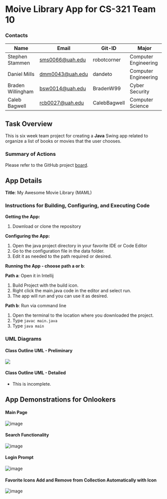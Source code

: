 # Moive Library App for CS-321 Team 10

### Contacts

| Name | Email | Git-ID | Major |
| --- | --- | --- | --- |
| Stephen Stammen | sms0066@uah.edu | robotcorner | Computer Engineering | 
| Daniel Mills | dmm0043@uah.edu | dandeto | Computer Engineering |
| Braden Willingham | bsw0014@uah.edu | BradenW99 | Cyber Security |
| Caleb Bagwell | rcb0027@uah.edu | CalebBagwell | Computer Science |

## Task Overview

This is six week team project for creating a **Java** Swing app related to organize a list of books or movies that the user chooses.

### Summary of Actions

Please refer to the GitHub project [board](https://github.com/robotcorner/CS-321-JavaTeamProjectTeam10/projects?type=beta).

## App Details

**Title**: My Awesome Movie Library (MAML)

### Instructions for Building, Configuring, and Executing Code

**Getting the App:**

1. Download or clone the repository

**Configuring the App:**

1. Open the java project directory in your favorite IDE or Code Editor
2. Go to the configuration file in the data folder.
3. Edit it as needed to the path required or desired.

**Running the App - choose path a or b**: 

**Path a**: Open it in Intellij

1. Build Project with the build icon.
2. Right click the main.java code in the editor and select run.
3. The app will run and you can use it as desired.

**Path b**: Run via command line

1. Open the terminal to the location where you downloaded the project.
2. Type `javac main.java`
3. Type `java main`


### UML Diagrams
#### Class Outline UML - Preliminary 

<p><img src='/docs/uml-class-diagram.svg'></p>

#### Class Outline UML - Detailed

- This is incomplete.

## App Demonstrations for Onlookers

#### Main Page
![image](docs/apr-07-main-page.png)

#### Search Functionality
![image](docs/apr-07-main-page-searched-results.png)

#### Login Prompt
![image](docs/apr-07-login-prompt.png)

#### Favorite Icons Add and Remove from Collection Automatically with Icon
![image](docs/apr-07-favorited-collection.png)


